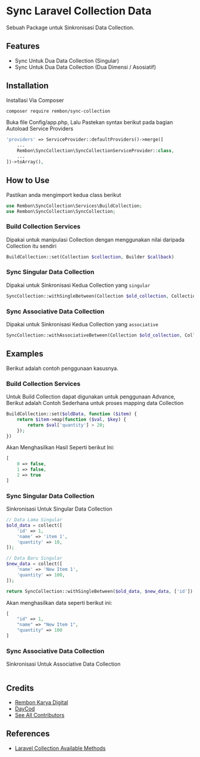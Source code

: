 # Sync Laravel Collection Data
Sebuah Package untuk Sinkronisasi Data Collection.

## Features
- Sync Untuk Dua Data Collection (Singular)
- Sync Untuk Dua Data Collection (Dua Dimensi / Asosiatif)

## Installation
Installasi Via Composer
```bash
composer require rembon/sync-collection
```

Buka file Config/app.php, Lalu Pastekan syntax berikut pada bagian Autoload Service Providers
```php
'providers' => ServiceProvider::defaultProviders()->merge([
    ...
    Rembon\SyncCollection\SyncCollectionServiceProvider::class,
    ...
])->toArray(),
```

## How to Use
Pastikan anda mengimport kedua class berikut
```php
use Rembon\SyncCollection\Services\BuildCollection;
use Rembon\SyncCollection\SyncCollection;
```

### Build Collection Services
Dipakai untuk manipulasi Collection dengan menggunakan nilai daripada Collection itu sendiri
```php
BuildCollection::set(Collection $collection, Builder $callback)
```

### Sync Singular Data Collection
Dipakai untuk Sinkronisasi Kedua Collection yang `singular`
```php
SyncCollection::withSingleBetween(Collection $old_collection, Collection $new_collection, array $unique_key_to_protect);
```

### Sync Associative Data Collection
Dipakai untuk Sinkronisasi Kedua Collection yang `associative`
```php
SyncCollection::withAssociativeBetween(Collection $old_collection, Collection $new_collection, string $unique_key);
```

## Examples
Berikut adalah contoh penggunaan kasusnya.

### Build Collection Services
Untuk Build Collection dapat digunakan untuk penggunaan Advance, Berikut adalah Contoh Sederhana untuk proses mapping data Collection
```php
BuildCollection::set($oldData, function ($item) {
    return $item->map(function ($val, $key) {
        return $val['quantity'] > 20;
    });
})
```

Akan Menghasilkan Hasil Seperti berikut Ini:
```php
[
    0 => false,
    1 => false,
    2 => true
]
```

### Sync Singular Data Collection
Sinkronisasi Untuk Singular Data Collection
```php
// Data Lama Singular
$old_data = collect([
    'id' => 1,
    'name' => 'item 1',
    'quantity' => 10,
]);

// Data Baru Singular
$new_data = collect([
    'name' => 'New Item 1',
    'quantity' => 100,
]);

return SyncCollection::withSingleBetween($old_data, $new_data, ['id']);
```

Akan menghasilkan data seperti berikut ini:
```php
[
    "id" => 1,
    "name" => "New Item 1",
    "quantity" => 100
]
```

### Sync Associative Data Collection
Sinkronisasi Untuk Associative Data Collection
```php

```

## Credits
- [Rembon Karya Digital](https://github.com/rembonnn)
- [DayCod](https://github.com/dayCod)
- [See All Contributors](https://github.com/rembonnn/sync-collection/contributors)

## References
- [Laravel Collection Available Methods](https://laravel.com/docs/10.x/collections#available-methods)
